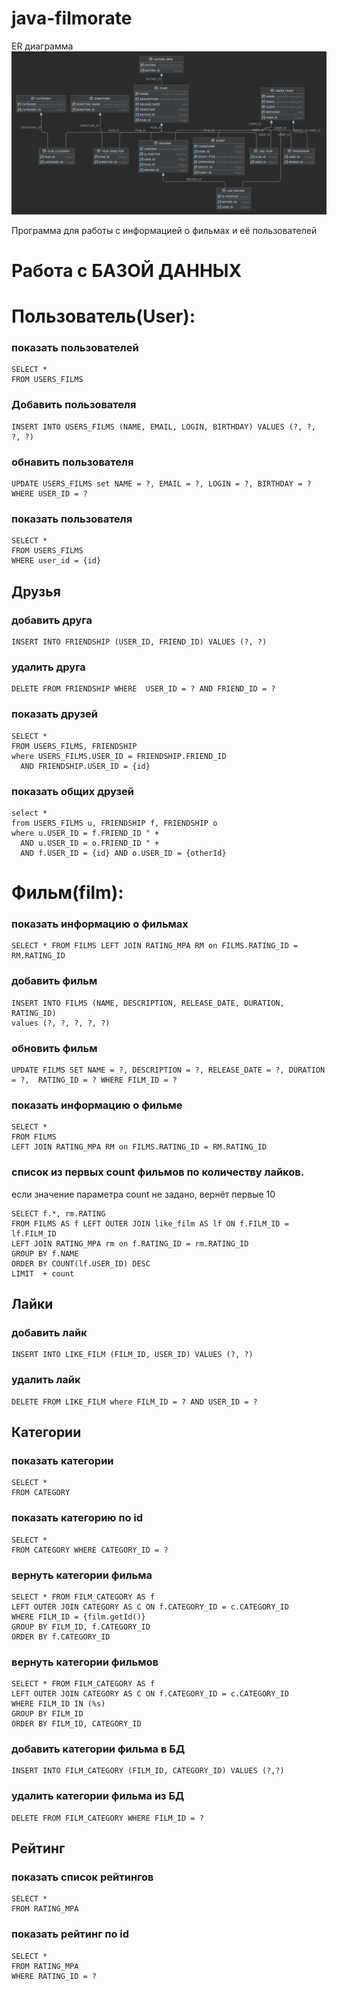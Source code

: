 # java-filmorate
ER диаграмма
![This is image](src/main/resources/diagram.png)

Программа для работы с информацией о фильмах и её пользователей

# Работа с БАЗОЙ ДАННЫХ

# Пользователь(User):

### показать пользователей

    SELECT * 
    FROM USERS_FILMS

### Добавить пользователя

    INSERT INTO USERS_FILMS (NAME, EMAIL, LOGIN, BIRTHDAY) VALUES (?, ?, ?, ?)

### обнавить пользователя

    UPDATE USERS_FILMS set NAME = ?, EMAIL = ?, LOGIN = ?, BIRTHDAY = ? 
    WHERE USER_ID = ?

### показать пользователя

    SELECT *
    FROM USERS_FILMS
    WHERE user_id = {id}

## Друзья
### добавить друга

    INSERT INTO FRIENDSHIP (USER_ID, FRIEND_ID) VALUES (?, ?)

### удалить друга

    DELETE FROM FRIENDSHIP WHERE  USER_ID = ? AND FRIEND_ID = ?

### показать друзей

    SELECT * 
    FROM USERS_FILMS, FRIENDSHIP 
    where USERS_FILMS.USER_ID = FRIENDSHIP.FRIEND_ID
      AND FRIENDSHIP.USER_ID = {id}

### показать общих друзей

    select * 
    from USERS_FILMS u, FRIENDSHIP f, FRIENDSHIP o
    where u.USER_ID = f.FRIEND_ID " +
      AND u.USER_ID = o.FRIEND_ID " +
      AND f.USER_ID = {id} AND o.USER_ID = {otherId}

# Фильм(film):

### показать информацию о фильмах

    SELECT * FROM FILMS LEFT JOIN RATING_MPA RM on FILMS.RATING_ID = RM.RATING_ID

### добавить фильм

    INSERT INTO FILMS (NAME, DESCRIPTION, RELEASE_DATE, DURATION, RATING_ID) 
    values (?, ?, ?, ?, ?)

### обновить фильм

    UPDATE FILMS SET NAME = ?, DESCRIPTION = ?, RELEASE_DATE = ?, DURATION = ?,  RATING_ID = ? WHERE FILM_ID = ?

### показать информацию о фильме

	SELECT * 
    FROM FILMS 
    LEFT JOIN RATING_MPA RM on FILMS.RATING_ID = RM.RATING_ID

### список из первых count фильмов по количеству лайков.
  если значение параметра count не задано, вернёт первые 10

    SELECT f.*, rm.RATING
    FROM FILMS AS f LEFT OUTER JOIN like_film AS lf ON f.FILM_ID = lf.FILM_ID
    LEFT JOIN RATING_MPA rm on f.RATING_ID = rm.RATING_ID
    GROUP BY f.NAME
    ORDER BY COUNT(lf.USER_ID) DESC
    LIMIT  + count

## Лайки
### добавить лайк

    INSERT INTO LIKE_FILM (FILM_ID, USER_ID) VALUES (?, ?)

### удалить лайк

    DELETE FROM LIKE_FILM where FILM_ID = ? AND USER_ID = ?

## Категории
### показать категории 

   	SELECT * 
    FROM CATEGORY

### показать категорию по id

    SELECT * 
    FROM CATEGORY WHERE CATEGORY_ID = ?

### вернуть категории фильма

    SELECT * FROM FILM_CATEGORY AS f
    LEFT OUTER JOIN CATEGORY AS C ON f.CATEGORY_ID = c.CATEGORY_ID 
    WHERE FILM_ID = {film.getId()}
    GROUP BY FILM_ID, f.CATEGORY_ID
    ORDER BY f.CATEGORY_ID

### вернуть категории фильмов

    SELECT * FROM FILM_CATEGORY AS f 
    LEFT OUTER JOIN CATEGORY AS C ON f.CATEGORY_ID = c.CATEGORY_ID 
    WHERE FILM_ID IN (%s) 
    GROUP BY FILM_ID
    ORDER BY FILM_ID, CATEGORY_ID

### добавить категории фильма в БД

    INSERT INTO FILM_CATEGORY (FILM_ID, CATEGORY_ID) VALUES (?,?)

### удалить категории фильма из БД

    DELETE FROM FILM_CATEGORY WHERE FILM_ID = ?

## Рейтинг
### показать список рейтингов

    SELECT * 
    FROM RATING_MPA

### показать рейтинг по id

    SELECT * 
    FROM RATING_MPA 
    WHERE RATING_ID = ?
